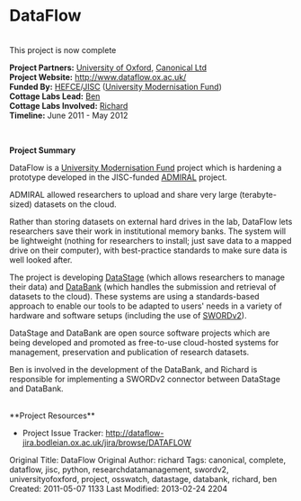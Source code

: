 # DataFlow
<br>

<div class="row-fluid">
<div class="span8">
<div class="alert">This project is now complete</div>


<strong>Project Partners:</strong> <a href="http://www.ox.ac.uk/">University of Oxford</a>, <a href="http://www.canonical.com">Canonical Ltd</a><br/>
<strong>Project Website:</strong> <a href="http://www.dataflow.ox.ac.uk/">http://www.dataflow.ox.ac.uk/</a><br/>
<strong>Funded By:</strong> <a href="http://www.hefce.ac.uk">HEFCE</a>/<a href="http://www.jisc.ac.uk/">JISC</a> (<a href="http://www.hefce.ac.uk/finance/fundinghe/places/">University Modernisation Fund</a>)<br/>
<strong>Cottage Labs Lead:</strong> <a href="/author/ben">Ben</a><br/>
<strong>Cottage Labs Involved:</strong> <a href="/author/richard">Richard</a><br/>
<strong>Timeline:</strong> June 2011 - May 2012<br/>
</div>

<div class="span4">
<img src="http://cottagelabs.com/media/dataflow_logo.png" alt="" title="dataflow_logo" class="pull-right img thumbnail span6" />
</div>

</div>
<br>

**Project Summary**

DataFlow is a <a href="http://www.hefce.ac.uk/finance/fundinghe/places/">University Modernisation Fund</a> project which is hardening a prototype developed in the JISC-funded <a href="http://imageweb.zoo.ox.ac.uk/wiki/index.php/ADMIRAL">ADMIRAL</a> project.

ADMIRAL allowed researchers to upload and share very large (terabyte-sized) datasets on the cloud.

Rather than storing datasets on external hard drives in the lab, DataFlow lets researchers save their work in institutional memory banks. The system will be lightweight (nothing for researchers to install; just save data to a mapped drive on their computer), with best-practice standards to make sure data is well looked after.

The project is developing <a href="http://www.dataflow.ox.ac.uk/index.php/about/about-datastage">DataStage</a> (which allows researchers to manage their data) and <a href="http://www.dataflow.ox.ac.uk/index.php/about/about-databank">DataBank</a> (which handles the submission and retrieval of datasets to the cloud).  These systems are using a standards-based approach to enable our tools to be adapted to users' needs in a variety of hardware and software setups (including the use of <a href="http://cottagelabs.com/projects/sword2" title="SWORD 2.0">SWORDv2</a>).

DataStage and DataBank are open source software projects which are being developed and promoted as free-to-use cloud-hosted systems for management, preservation and publication of research datasets.

Ben is involved in the development of the DataBank, and Richard is responsible for implementing a SWORDv2 connector between DataStage and DataBank.

<br>
**Project Resources**

<ul>
<li>Project Issue Tracker: <a href="http://dataflow-jira.bodleian.ox.ac.uk/jira/browse/DATAFLOW">http://dataflow-jira.bodleian.ox.ac.uk/jira/browse/DATAFLOW</a></li>
</ul>



Original Title: DataFlow
Original Author: richard
Tags: canonical, complete, dataflow, jisc, python, researchdatamanagement, swordv2, universityofoxford, project, osswatch, datastage, databank, richard, ben
Created: 2011-05-07 1133
Last Modified: 2013-02-24 2204
